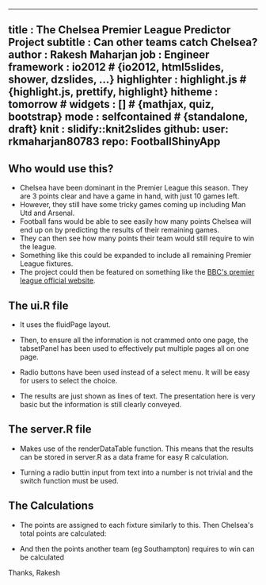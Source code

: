 
---
title       : The Chelsea Premier League Predictor Project
subtitle    : Can other teams catch Chelsea?
author      : Rakesh Maharjan
job         : Engineer
framework   : io2012        # {io2012, html5slides, shower, dzslides, ...}
highlighter : highlight.js  # {highlight.js, prettify, highlight}
hitheme     : tomorrow      # 
widgets     : []            # {mathjax, quiz, bootstrap}
mode        : selfcontained # {standalone, draft}
knit        : slidify::knit2slides
github:
  user: rkmaharjan80783
  repo: FootballShinyApp
---


## Who would use this?

* Chelsea have been dominant in the Premier League this season. They are 3 points clear and have a game in hand, with just 10 games left.
* However, they still have some tricky games coming up including Man Utd and Arsenal.
* Football fans would be able to see easily how many points Chelsea will end up on by predicting the results of their remaining games.
* They can then see how many points their team would still require to win the league.
* Something like this could be expanded to include all remaining Premier League fixtures.
* The project could then be featured on something like the <a href="http://www.bbc.com/sport/football/premier-league">BBC's premier league official website</a>.



## The ui.R file

* It uses the fluidPage layout.
* Then, to ensure all the information is not crammed onto one page, the tabsetPanel has been used to effectively put multiple pages all on one page.
* Radio buttons have been used instead of a select menu. It will be easy for users to select the choice.


* The results are just shown as lines of text. The presentation here is very basic but the information is still clearly conveyed.



## The server.R file

* Makes use of the renderDataTable function. This means that the results can be stored in server.R as a data frame for easy R calculation.


* Turning a radio buttin input from text into a number is not trivial and the switch function must be used.



## The Calculations

* The points are assigned to each fixture similarly to this. Then Chelsea's total points are calculated:


* And then the points another team (eg Southampton) requires to win can be calculated

Thanks,
Rakesh

